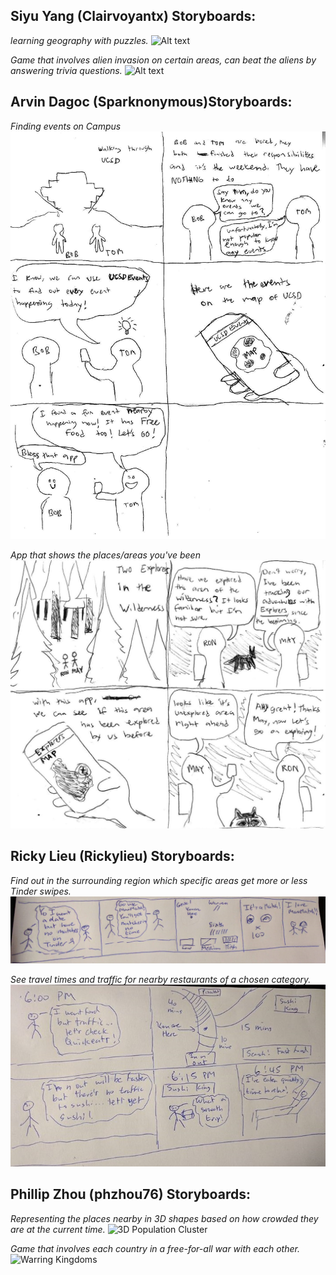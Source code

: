 ## Siyu Yang (Clairvoyantx) Storyboards:
*learning geography with puzzles.*
![Alt text](https://i.imgur.com/nvkj0uE.png "Board1")

*Game that involves alien invasion on certain areas, can beat the aliens by answering trivia questions.*
![Alt text](https://i.imgur.com/e6GGGLr.png "Board1")

## Arvin Dagoc (Sparknonymous)Storyboards:
*Finding events on Campus*
![Events](Images/storyboard%20events%20app.jpg)

*App that shows the places/areas you've been*
![Explore](Images/storyboard%20explore.jpg)

## Ricky Lieu (Rickylieu) Storyboards:
*Find out in the surrounding region which specific areas get more or less Tinder swipes.*
![Tinder](Images/tinder%20storyboard.jpg)

*See travel times and traffic for nearby restaurants of a chosen category.*
![Food Traffic](Images/food%20traffic%20storyboard.jpg)

## Phillip Zhou (phzhou76) Storyboards:
*Representing the places nearby in 3D shapes based on how crowded they are at the current time.*
![3D Population Cluster](Images/COGS121Storyboard1.png)

*Game that involves each country in a free-for-all war with each other.*
![Warring Kingdoms](Images/COGS121Storyboard2.png)
